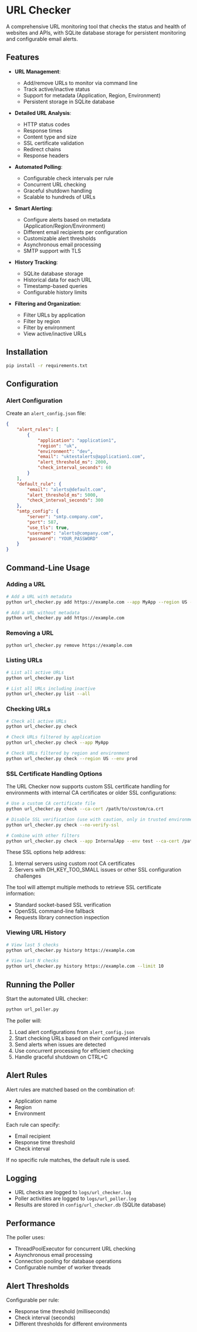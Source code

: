 # URL Checker

A comprehensive URL monitoring tool that checks the status and health of websites and APIs, with SQLite database storage for persistent monitoring and configurable email alerts.

## Features

- **URL Management**:
  - Add/remove URLs to monitor via command line
  - Track active/inactive status
  - Support for metadata (Application, Region, Environment)
  - Persistent storage in SQLite database

- **Detailed URL Analysis**:
  - HTTP status codes
  - Response times
  - Content type and size
  - SSL certificate validation
  - Redirect chains
  - Response headers

- **Automated Polling**:
  - Configurable check intervals per rule
  - Concurrent URL checking
  - Graceful shutdown handling
  - Scalable to hundreds of URLs

- **Smart Alerting**:
  - Configure alerts based on metadata (Application/Region/Environment)
  - Different email recipients per configuration
  - Customizable alert thresholds
  - Asynchronous email processing
  - SMTP support with TLS

- **History Tracking**:
  - SQLite database storage
  - Historical data for each URL
  - Timestamp-based queries
  - Configurable history limits

- **Filtering and Organization**:
  - Filter URLs by application
  - Filter by region
  - Filter by environment
  - View active/inactive URLs

## Installation

```bash
pip install -r requirements.txt
```

## Configuration

### Alert Configuration
Create an `alert_config.json` file:

```json
{
    "alert_rules": [
        {
            "application": "application1",
            "region": "uk",
            "environment": "dev",
            "email": "uktestalerts@application1.com",
            "alert_threshold_ms": 2000,
            "check_interval_seconds": 60
        }
    ],
    "default_rule": {
        "email": "alerts@default.com",
        "alert_threshold_ms": 5000,
        "check_interval_seconds": 300
    },
    "smtp_config": {
        "server": "smtp.company.com",
        "port": 587,
        "use_tls": true,
        "username": "alerts@company.com",
        "password": "YOUR_PASSWORD"
    }
}
```

## Command-Line Usage

### Adding a URL
```bash
# Add a URL with metadata
python url_checker.py add https://example.com --app MyApp --region US --env prod

# Add a URL without metadata
python url_checker.py add https://example.com
```

### Removing a URL
```bash
python url_checker.py remove https://example.com
```

### Listing URLs
```bash
# List all active URLs
python url_checker.py list

# List all URLs including inactive
python url_checker.py list --all
```

### Checking URLs
```bash
# Check all active URLs
python url_checker.py check

# Check URLs filtered by application
python url_checker.py check --app MyApp

# Check URLs filtered by region and environment
python url_checker.py check --region US --env prod
```

### SSL Certificate Handling Options

The URL Checker now supports custom SSL certificate handling for environments with internal CA certificates or older SSL configurations:

```bash
# Use a custom CA certificate file
python url_checker.py check --ca-cert /path/to/custom/ca.crt

# Disable SSL verification (use with caution, only in trusted environments)
python url_checker.py check --no-verify-ssl

# Combine with other filters
python url_checker.py check --app InternalApp --env test --ca-cert /path/to/custom/ca.crt
```

These SSL options help address:
1. Internal servers using custom root CA certificates
2. Servers with DH_KEY_TOO_SMALL issues or other SSL configuration challenges

The tool will attempt multiple methods to retrieve SSL certificate information:
- Standard socket-based SSL verification
- OpenSSL command-line fallback
- Requests library connection inspection

### Viewing URL History
```bash
# View last 5 checks
python url_checker.py history https://example.com

# View last N checks
python url_checker.py history https://example.com --limit 10
```

## Running the Poller

Start the automated URL checker:

```bash
python url_poller.py
```

The poller will:
1. Load alert configurations from `alert_config.json`
2. Start checking URLs based on their configured intervals
3. Send alerts when issues are detected
4. Use concurrent processing for efficient checking
5. Handle graceful shutdown on CTRL+C

## Alert Rules

Alert rules are matched based on the combination of:
- Application name
- Region
- Environment

Each rule can specify:
- Email recipient
- Response time threshold
- Check interval

If no specific rule matches, the default rule is used.

## Logging

- URL checks are logged to `logs/url_checker.log`
- Poller activities are logged to `logs/url_poller.log`
- Results are stored in `config/url_checker.db` (SQLite database)

## Performance

The poller uses:
- ThreadPoolExecutor for concurrent URL checking
- Asynchronous email processing
- Connection pooling for database operations
- Configurable number of worker threads

## Alert Thresholds

Configurable per rule:
- Response time threshold (milliseconds)
- Check interval (seconds)
- Different thresholds for different environments
